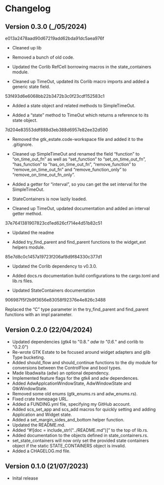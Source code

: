 # Changelog

## Version 0.3.0 (_/05/2024)

e013a2478aad90d67219add62bda91dc5aea976f

- Cleaned up lib
- Removed a bunch of old code.

- Updated the Corlib RefCell borrowing macros in the state_containers module.

- Cleaned up TimeOut, updated its Corlib macro imports and added a generic state field.

53f493d6e6068bb22b3472b3c0f23cdf152583c1

- Added a state object and related methods to SimpleTimeOut.

- Added a “state” method to TimeOut which returns a reference to its state object.

7d204e83553ddf888d3eb388d6957e82ee32d590

- Removed the gtk_estate.code-workspace file and added it to the .gitignore.

- Cleaned up SimpleTimeOut and renamed the field “function” to “on_time_out_fn” as well as “set_function” to “set_on_time_out_fn”, “has_function” to “has_on_time_out_fn”, “remove_function” to “remove_on_time_out_fn” and “remove_function_only” to “remove_on_time_out_fn_only”.

- Added a getter for “interval”, so you can get the set interval for the SimpleTimeOut.

- StateContainers is now lazily loaded.

- Cleaned up TimeOut, updated documentation and added an interval getter method.

37e7641381907823cd1ed626cf714e4d51b82c51

- Updated the readme

- Added try_find_parent and find_parent functions to the widget_ext helpers module.

85e7d8c0c1457a19723f206af8d9f84330c377d1

- Updated the Corlib dependency to v0.3.0.

- Added docs.rs documentation build configurations to the cargo.toml and lib.rs files.

- Updated StateContainers documentation

906987f5f2b9f3656e83058f92376e4e826c3488

Replaced the “C” type parameter in the try_find_parent and find_parent functions with an impl parameter.




## Version 0.2.0 (22/04/2024)

- Updated dependencies (gtk4 to "0.8.*" adw to "0.6.*" and corlib to "0.2.0")
- Re-wrote GTK Estate to be focused around widget adapters and glib Type bucketing.
- Added should_flow and should_continue functions to the diy module for conversions between the ControlFlow and bool types.
- Made libadwaita (adw) an optional dependency.
- Implemented feature flags for the gtk4 and adw dependences.
- Added AdwApplcationWindowState, AdwWindowState and GtkWindowState.
- Removed some old enums (gtk_enums.rs and adw_enums.rs).
- Fixed crate homepage URL.
- Added a FUNDING.yml file, specifying my GitHub account.
- Added scs_set_app and scs_add macros for quickly setting and adding Application and Widget state.
- Added a set_margin_sides_and_bottom helper function.
- Updated the README.md.
- Added “#![doc = include_str!("../README.md")]” to the top of lib.rs.
- Added documentation to the objects defined in state_containers.rs.
- set_state_containers will now only set the provided state containers object if the static STATE_CONTAINERS object is invalid.
- Added a CHAGELOG.md file.

## Version 0.1.0 (21/07/2023)

- Inital release








